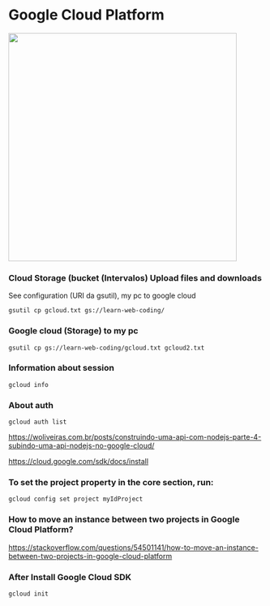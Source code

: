 # Google Cloud Platform

<img src="https://images.techhive.com/images/article/2014/08/google-cloud-platform-100371436-large.idge.png" width="450px">

### Cloud Storage (bucket (Intervalos) Upload files and downloads
See configuration (URI da gsutil), my pc to google cloud
```
gsutil cp gcloud.txt gs://learn-web-coding/
```

### Google cloud (Storage) to my pc
```
gsutil cp gs://learn-web-coding/gcloud.txt gcloud2.txt
```

### Information about session
```
gcloud info
```

### About auth
```
gcloud auth list
```

https://woliveiras.com.br/posts/construindo-uma-api-com-nodejs-parte-4-subindo-uma-api-nodejs-no-google-cloud/

https://cloud.google.com/sdk/docs/install

### To set the project property in the core section, run:
```
gcloud config set project myIdProject
```

### How to move an instance between two projects in Google Cloud Platform?
https://stackoverflow.com/questions/54501141/how-to-move-an-instance-between-two-projects-in-google-cloud-platform


### After Install Google Cloud SDK
```
gcloud init
```

